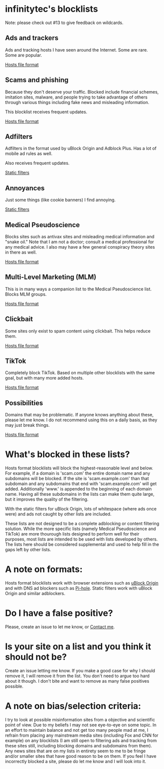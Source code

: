 # infinitytec's blocklists

Note: please check out #13 to give feedback on wildcards.

## Ads and trackers
Ads and tracking hosts I have seen around the Internet. Some are rare. Some are popular.

[Hosts file format](https://github.com/infinitytec/blocklists/raw/master/ads-and-trackers.txt)

## Scams and phishing
Because they don't deserve your traffic. Blocked include financial schemes, imitation sites, malware, and people trying to take advantage of others through various things including fake news and misleading information.

This blocklist receives frequent updates.

[Hosts file format](https://github.com/infinitytec/blocklists/raw/master/scams-and-phishing.txt)

## Adfilters
Adfilters in the format used by uBlock Origin and Adblock Plus. Has a lot of mobile ad rules as well.

Also receives frequent updates.

[Static filters](https://raw.githubusercontent.com/infinitytec/blocklists/master/adfilters.txt)

## Annoyances
Just some things (like cookie banners) I find annoying.

[Static filters](https://github.com/infinitytec/blocklists/raw/master/annoyances.txt)

## Medical Pseudoscience
Blocks sites such as antivax sites and misleading medical information and "snake oil." Note that I am not a doctor; consult a medical professional for any medical advice. I also may have a few general conspiracy theory sites in there as well.

[Hosts file format](https://github.com/infinitytec/blocklists/raw/master/medicalpseudoscience.txt)

## Multi-Level Marketing (MLM)
This is in many ways a companion list to the Medical Pseudoscience list. Blocks MLM groups. 

[Hosts file format](https://github.com/infinitytec/blocklists/raw/master/mlm.txt)

## Clickbait
Some sites only exist to spam content using clickbait. This helps reduce them.

[Hosts file format](https://github.com/infinitytec/blocklists/raw/master/clickbait.txt)

## TikTok
Completely block TikTok. Based on multiple other blocklists with the same goal, but with many more added hosts.

[Hosts file format](https://github.com/infinitytec/blocklists/raw/master/tiktok.txt)

## Possibilities
Domains that may be problematic. If anyone knows anything about these, please let me know. I do not recommend using this on a daily basis, as they may just break things.

[Hosts file format](https://github.com/infinitytec/blocklists/raw/master/possibilities.txt)

# What's blocked in these lists?
Hosts format blocklists will block the highest-reasonable level and below. For example, if a domain is 'scam.com' the entire domain name and any subdomains will be blocked. If the site is 'scam.example.com' than that subdomain and any subdomains that end with 'scam.example.com' will get added. Additionally 'www.' is appended to the beginning of each domain name. Having all these subdomains in the lists can make them quite large, but it improves the quality of the filtering. 

With the static filters for uBlock Origin, lots of whitespace (where ads once were) and ads not caught by other lists are included.

These lists are not designed to be a complete adblocking or content filtering solution. While the more specific lists (namely Medical Pseudoscience and TikTok) are more thourough lists designed to perform well for their purposes, most lists are intended to be used with lists developed by others. The lists here should be considered supplemental and used to help fill in the gaps left by other lists.

# A note on formats:
Hosts format blocklists work with browser extensions such as [uBlock Origin](https://github.com/gorhill/uBlock) and with DNS ad blockers such as [Pi-hole](https://pi-hole.net/).
Static filters work with uBlock Origin and similar adblockers.

# Do I have a false positive?
Please, create an issue to let me know, or [Contact me](https://infinitytec.github.io/contact/contact.html).

# Is your site on a list and you think it should not be?
Create an issue letting me know. If you make a good case for why I should remove it, I will remove it from the list.
You don't need to argue too hard about it though. I don't bite and want to remove as many false positives possible.

# A note on bias/selection criteria:
I try to look at possible misinformation sites from a objective and scientific point of view. Due to my beliefs I may not see eye-to-eye on some topic.
In an effort to maintain balance and not get too many people mad at me, I refrain from placing any mainstream media sites (including Fox and CNN for example) on any blocklists (I am still open to filtering ads and tracking from these sites still, including blocking domains and subdomains from them). Any news sites that are on my lists in entirety seem to me to be fringe and/or smaller sites that have good reason to be on them.
If you feel I have incorrectly blocked a site, please do let me know and I will look into it. 

